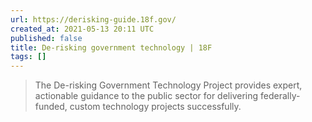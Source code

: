 ```yaml
---
url: https://derisking-guide.18f.gov/
created_at: 2021-05-13 20:11 UTC
published: false
title: De-risking government technology | 18F
tags: []
---
```


<blockquote>The De-risking Government Technology Project provides expert, actionable guidance to the public sector for delivering federally-funded, custom technology projects successfully.</blockquote>

